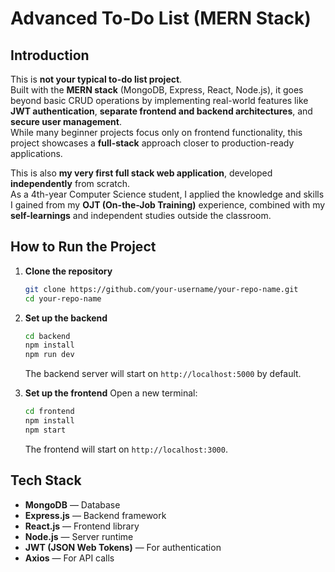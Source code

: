 # Advanced To-Do List (MERN Stack)

## Introduction
This is **not your typical to-do list project**.  
Built with the **MERN stack** (MongoDB, Express, React, Node.js), it goes beyond basic CRUD operations by implementing real-world features like **JWT authentication**, **separate frontend and backend architectures**, and **secure user management**.  
While many beginner projects focus only on frontend functionality, this project showcases a **full-stack** approach closer to production-ready applications.

This is also **my very first full stack web application**, developed **independently** from scratch.  
As a 4th-year Computer Science student, I applied the knowledge and skills I gained from my **OJT (On-the-Job Training)** experience, combined with my **self-learnings** and independent studies outside the classroom.

## How to Run the Project

1. **Clone the repository**
    ```bash
    git clone https://github.com/your-username/your-repo-name.git
    cd your-repo-name
    ```

2. **Set up the backend**
    ```bash
    cd backend
    npm install
    npm run dev
    ```
    The backend server will start on `http://localhost:5000` by default.

3. **Set up the frontend**
    Open a new terminal:
    ```bash
    cd frontend
    npm install
    npm start
    ```
    The frontend will start on `http://localhost:3000`.

## Tech Stack
- **MongoDB** — Database
- **Express.js** — Backend framework
- **React.js** — Frontend library
- **Node.js** — Server runtime
- **JWT (JSON Web Tokens)** — For authentication
- **Axios** — For API calls
